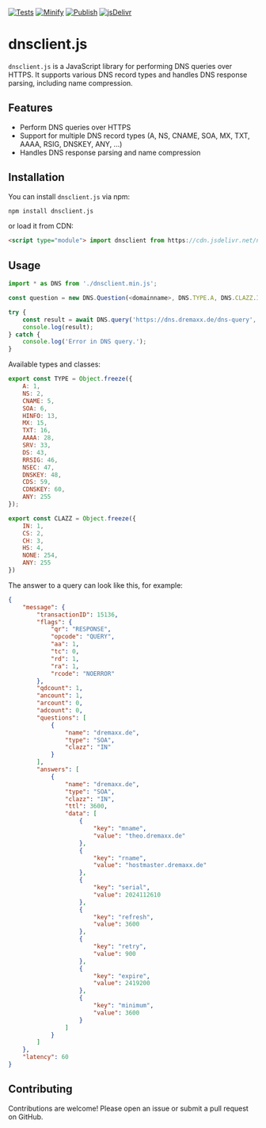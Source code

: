 [![Tests](https://github.com/yannickdreher/dnsclient.js/actions/workflows/tests.yml/badge.svg)](https://github.com/yannickdreher/dnsclient.js/actions/workflows/tests.yml)
[![Minify](https://github.com/yannickdreher/dnsclient.js/actions/workflows/minify.yml/badge.svg)](https://github.com/yannickdreher/dnsclient.js/actions/workflows/minify.yml)
[![Publish](https://github.com/yannickdreher/dnsclient.js/actions/workflows/publish.yml/badge.svg)](https://github.com/yannickdreher/dnsclient.js/actions/workflows/publish.yml)
[![jsDelivr](https://data.jsdelivr.com/v1/package/npm/dnsclient.js/badge)](https://www.jsdelivr.com/package/npm/dnsclient.js)

# dnsclient.js

`dnsclient.js` is a JavaScript library for performing DNS queries over HTTPS.
It supports various DNS record types and handles DNS response parsing, including name compression.

## Features

- Perform DNS queries over HTTPS
- Support for multiple DNS record types (A, NS, CNAME, SOA, MX, TXT, AAAA, RSIG, DNSKEY, ANY, ...)
- Handles DNS response parsing and name compression

## Installation

You can install `dnsclient.js` via npm:

```bash
npm install dnsclient.js
```
or load it from CDN:
```html
<script type="module"> import dnsclient from https://cdn.jsdelivr.net/npm/dnsclient.js/+esm </script>
```

## Usage

```JavaScript
import * as DNS from './dnsclient.min.js';

const question = new DNS.Question(<domainname>, DNS.TYPE.A, DNS.CLAZZ.IN);

try {
    const result = await DNS.query('https://dns.dremaxx.de/dns-query', question);
    console.log(result);
} catch {
    console.log('Error in DNS query.');
}
```

Available types and classes:
```JavaScript
export const TYPE = Object.freeze({
    A: 1,
    NS: 2,
    CNAME: 5,
    SOA: 6,
    HINFO: 13,
    MX: 15,
    TXT: 16,
    AAAA: 28,
    SRV: 33,
    DS: 43,
    RRSIG: 46,
    NSEC: 47,
    DNSKEY: 48,
    CDS: 59,
    CDNSKEY: 60,
    ANY: 255
});

export const CLAZZ = Object.freeze({
    IN: 1,
    CS: 2,
    CH: 3,
    HS: 4,
    NONE: 254,
    ANY: 255
})
```
The answer to a query can look like this, for example:
```Json
{
    "message": {
        "transactionID": 15136,
        "flags": {
            "qr": "RESPONSE",
            "opcode": "QUERY",
            "aa": 1,
            "tc": 0,
            "rd": 1,
            "ra": 1,
            "rcode": "NOERROR"
        },
        "qdcount": 1,
        "ancount": 1,
        "arcount": 0,
        "adcount": 0,
        "questions": [
            {
                "name": "dremaxx.de",
                "type": "SOA",
                "clazz": "IN"
            }
        ],
        "answers": [
            {
                "name": "dremaxx.de",
                "type": "SOA",
                "clazz": "IN",
                "ttl": 3600,
                "data": [
                    {
                        "key": "mname",
                        "value": "theo.dremaxx.de"
                    },
                    {
                        "key": "rname",
                        "value": "hostmaster.dremaxx.de"
                    },
                    {
                        "key": "serial",
                        "value": 2024112610
                    },
                    {
                        "key": "refresh",
                        "value": 3600
                    },
                    {
                        "key": "retry",
                        "value": 900
                    },
                    {
                        "key": "expire",
                        "value": 2419200
                    },
                    {
                        "key": "minimum",
                        "value": 3600
                    }
                ]
            }
        ]
    },
    "latency": 60
}
```
## Contributing
Contributions are welcome! Please open an issue or submit a pull request on GitHub.